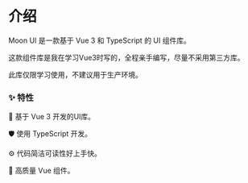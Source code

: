 # 介绍

Moon UI 是一款基于 Vue 3 和 TypeScript 的 UI 组件库。

这款组件库是我在学习Vue3时写的，全程亲手编写，尽量不采用第三方库。

此库仅限学习使用，不建议用于生产环境。

### ✨ 特性

🌈 基于 Vue 3 开发的UI库。

🛡 使用 TypeScript 开发。

⚙ 代码简洁可读性好上手快。

🎨 高质量 Vue 组件。
